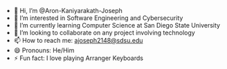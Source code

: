 - 👋 Hi, I’m @Aron-Kaniyarakath-Joseph
- 👀 I’m interested in Software Engineering and Cybersecurity
- 🌱 I’m currently learning Computer Science at San Diego State University 
- 💞️ I’m looking to collaborate on any project involving technology
- 📫 How to reach me: ajoseph2148@sdsu.edu
- 😄 Pronouns: He/Him
- ⚡ Fun fact: I love playing Arranger Keyboards

<!---
Aron-Kaniyarakath-Joseph/Aron-Kaniyarakath-Joseph is a ✨ special ✨ repository because its `README.md` (this file) appears on your GitHub profile.
You can click the Preview link to take a look at your changes.
--->
